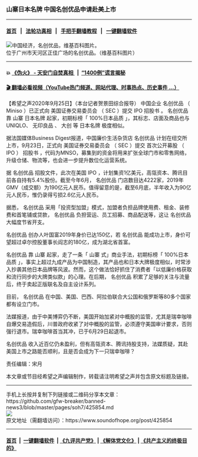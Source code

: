 ### 山寨日本名牌 中国名创优品申请赴美上市
------------------------

#### [首页](https://github.com/gfw-breaker/banned-news3/blob/master/README.md) &nbsp;&nbsp;|&nbsp;&nbsp; [法轮功真相](https://github.com/begood0513/basic/blob/master/README.md)  &nbsp;&nbsp;|&nbsp;&nbsp; [手把手翻墙教程](https://github.com/gfw-breaker/guides/wiki)  &nbsp;&nbsp;|&nbsp;&nbsp; [一键翻墙软件](https://github.com/gfw-breaker/nogfw/blob/master/README.md)  



<div><img alt="中国经济，名创优品，维基百科图片。" src="https://img.soundofhope.org/2020-09/1280px-miniso_in_grandview_mall_2019-1601063434141.jpg"/>
<br/><figcaption class="caption">
 位于广州市天河区正佳广场的名创优品。（维基百科图片）
</figcaption></div><hr/>

#### 💥 [《伪火》 - 天安门自焚真相 ](http://158.247.195.190:10000/videos/blog/weihuo.html)&nbsp; |&nbsp; [“1400例”谎言揭秘  ](http://158.247.195.190:10000/videos/blog/jiexi1400.html)

#### [ 🎬  翻墙必看视频（YouTube热门频道、网站代理、时事热点、历史事件 ...）](https://github.com/gfw-breaker/links/blob/master/banned.md)

<div><div class="Content__Wrapper sc-1bvya0-0 grZQxZ">
 <p class="meta-top">
  <span class="meta">
   【希望之声2020年9月25日】（本台记者贺景田综合报导）
  </span>
  中国企业
  <ok href="/term/384325">
   名创优品
  </ok>
  （
  <ok href="/term/384328">
   Miniso
  </ok>
  ）已正式向
  <ok href="/term/145841">
   美国证券交易委员会
  </ok>
  （
  <ok href="/term/14918">
   SEC
  </ok>
  ）提交
  <ok href="/term/15658">
   IPO
  </ok>
  <ok href="/term/384331">
   招股书
  </ok>
  。
  <ok href="/term/384325">
   名创优品
  </ok>
  靠
  <ok href="/term/21600">
   山寨
  </ok>
  <ok href="/term/384334">
   日本名牌
  </ok>
  起家，初期标榜「
  <ok href="/term/384337">
   100%日本品质
  </ok>
  」，其标志、店面及商品也与UNIQLO、
  <ok href="/term/39422">
   无印良品
  </ok>
  、
  <ok href="/term/384340">
   大创
  </ok>
  等
  <ok href="/term/384334">
   日本名牌
  </ok>
  极度相似。
 </p>
 <p>
  据法国媒体Business Digest报道，中国廉价生活杂货店
  <ok href="/term/384325">
   名创优品
  </ok>
  计划在纽交所上市，9月23日，正式向
  <ok href="/term/145841">
   美国证券交易委员会
  </ok>
  （
  <ok href="/term/14918">
   SEC
  </ok>
  ）提交
  <ok href="/term/202261">
   首次公开募股
  </ok>
  （
  <ok href="/term/15658">
   IPO
  </ok>
  ）
  <ok href="/term/384331">
   招股书
  </ok>
  ，代码为MNSO，募集到的资金将用来扩张全球门市和零售网络，升级仓储、物流等，也会进一步提升数位化运营系统。
 </p>
 <div class="AD_Embed__Wrap-sc-1xslmin-0 igMuqX module desktop">
  <div>
  </div>
 </div>
 <p>
  据
  <ok href="/term/384325">
   名创优品
  </ok>
  招股文件，此次在美国
  <ok href="/term/15658">
   IPO
  </ok>
  ，计划集资1亿美元，高瓴资本、腾讯目前各自持有5.4%股份。截至今年6月，
  <ok href="/term/384325">
   名创优品
  </ok>
  门店数目达4222家，2019年GMV（成交额）为190亿元人民币。值得留意的是，截至6月底，半年收入为90亿元人民币，惟仍录得亏损2.6亿元人民币。
 </p>
 <p>
  据悉，
  <ok href="/term/384325">
   名创优品
  </ok>
  采用「投资型加盟」模式，加盟者负担品牌使用费、租金、装修费和首笔铺或贷款，
  <ok href="/term/384325">
   名创优品
  </ok>
  负担营运、员工招募、商品配送等，这让
  <ok href="/term/384325">
   名创优品
  </ok>
  大幅度节省开支。
 </p>
 <p>
  <ok href="/term/384325">
   名创优品
  </ok>
  创办人叶国富2019年身价已达150亿，若
  <ok href="/term/384325">
   名创优品
  </ok>
  能成功上市，身价可望超过卓尔控股董事长阎志的180亿，成为湖北省首富。
 </p>
 <p>
  <ok href="/term/384325">
   名创优品
  </ok>
  靠
  <ok href="/term/21600">
   山寨
  </ok>
  起家，走了一条「
  <ok href="/term/21600">
   山寨
  </ok>
  式」商业手法，初期标榜「
  <ok href="/term/384337">
   100%日本品质
  </ok>
  」，事实上超过九成产品为中国制造，其产品也和日本大牌极度相似，时常涉入抄袭其他日本品牌等风波。然而，这个做法恰好抓住了消费者「以低廉价格获取和流行同步的大牌类似款」的心理。在后期，
  <ok href="/term/384325">
   名创优品
  </ok>
  积累了足够的关注与流量后，终于卖起正版联名及自主设计系列。
 </p>
 <p>
  目前，
  <ok href="/term/384325">
   名创优品
  </ok>
  在中国、美国、巴西、阿拉伯联合大公国和俄罗斯等80多个国家都有设立门市。
 </p>
 <p>
  法媒报道，由于中美博弈仍不断，美国开始加紧对中概股的监管，尤其是瑞幸咖啡自爆交易造假后，川普政府收紧了对中概股的监管，必须遵守美国审计要求，否则强行退市。瑞幸咖啡首当其冲，已于6月29日起退市。
 </p>
 <p>
  <ok href="/term/384325">
   名创优品
  </ok>
  收入近百亿仍未盈利，但有高瓴资本、腾讯持股支持，法媒质疑，其赴美国上市之路能否顺利，且是否会成为下一只瑞幸咖啡？
 </p>
 <p class="meta-btm">
  责任编辑：宋月
 </p>
 <p class="meta-btm">
  本文章或节目经希望之声编辑制作，转载请注明希望之声并包含原文标题及链接。
 </p>
</div>
</div>
<hr/>
手机上长按并复制下列链接或二维码分享本文章：<br/>
https://github.com/gfw-breaker/banned-news3/blob/master/pages/soh7/425854.md <br/>
<a href='https://github.com/gfw-breaker/banned-news3/blob/master/pages/soh7/425854.md'><img src='https://github.com/gfw-breaker/banned-news3/blob/master/pages/soh7/425854.md.png'/></a> <br/>
原文地址（需翻墙访问）：https://www.soundofhope.org/post/425854


------------------------
#### [首页](https://github.com/gfw-breaker/banned-news3/blob/master/README.md) &nbsp;|&nbsp; [一键翻墙软件](https://github.com/gfw-breaker/nogfw/blob/master/README.md) &nbsp;| [《九评共产党》](https://github.com/gfw-breaker/9ping.md/blob/master/README.md#九评之一评共产党是什么) | [《解体党文化》](https://github.com/gfw-breaker/jtdwh.md/blob/master/README.md) | [《共产主义的终极目的》](https://github.com/gfw-breaker/gczydzjmd.md/blob/master/README.md)


<img src='http://gfw-breaker.win/banned-news3/pages/soh7/425854.md' width='0px' height='0px'/>